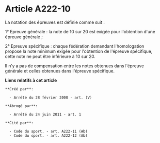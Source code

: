 # Article A222-10

La notation des épreuves est définie comme suit :

1° Epreuve générale : la note de 10 sur 20 est exigée pour l'obtention d'une épreuve générale ;

2° Epreuve spécifique : chaque fédération demandant l'homologation propose la note minimum exigée pour l'obtention de
l'épreuve spécifique, cette note ne peut être inférieure à 10 sur 20.

Il n'y a pas de compensation entre les notes obtenues dans l'épreuve générale et celles obtenues dans l'épreuve spécifique.

**Liens relatifs à cet article**

	**Créé par**:

	  - Arrêté du 28 février 2008 - art. (V)

	**Abrogé par**:

	  - Arrêté du 24 juin 2011 - art. 1

	**Cité par**:

	  - Code du sport. - art. A222-11 (Ab)
	  - Code du sport. - art. A222-12 (Ab)
